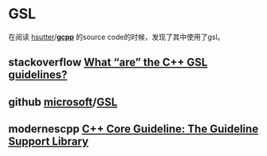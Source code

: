 # GSL

在阅读 [hsutter](https://github.com/hsutter)/**[gcpp](https://github.com/hsutter/gcpp)** 的source code的时候，发现了其中使用了gsl。

## stackoverflow [What “are” the C++ GSL guidelines?](https://stackoverflow.com/questions/36980975/what-are-the-c-gsl-guidelines)





## github [microsoft](https://github.com/microsoft)/[GSL](https://github.com/microsoft/GSL)





## modernescpp [C++ Core Guideline: The Guideline Support Library](https://www.modernescpp.com/index.php/c-core-guideline-the-guidelines-support-library)